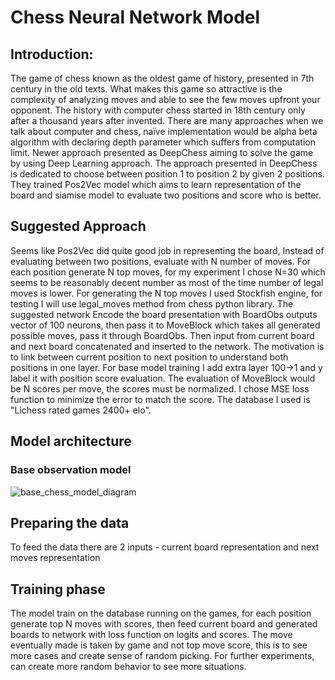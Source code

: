 # Chess Neural Network Model 

## Introduction:
The game of chess known as the oldest game of history, presented in 7th century in the old texts. What makes this game so attractive is the complexity of analyzing moves and able to see the few moves upfront your opponent. 
The history with computer chess started in 18th century only after a thousand years after invented. There are many approaches when we talk about computer and chess, naïve implementation would be alpha beta algorithm with declaring depth parameter which suffers from computation limit. Newer approach presented as DeepChess aiming to solve the game by using Deep Learning approach.
The approach presented in DeepChess is dedicated to choose between position 1 to position 2 by given 2 positions. They trained Pos2Vec model which aims to learn representation of the board and siamise model to evaluate two positions and score who is better.

## Suggested Approach
Seems like Pos2Vec did quite good job in representing the board, Instead of evaluating between two positions, evaluate with N number of moves.
For each position generate N top moves, for my experiment I chose N=30 which seems to be reasonably decent number as most of the time number of legal moves is lower. For generating the N top moves I used Stockfish engine, for testing I will use legal_moves method from chess python library.
The suggested network Encode the board presentation with BoardObs outputs vector of 100 neurons, then pass it to MoveBlock which takes all generated possible moves, pass it through BoardObs. Then input from current board and next board concatenated and inserted to the network. The motivation is to link between current position to next position to understand both positions in one layer.
For base model training I add extra layer 100->1 and y label it with position score evaluation.
The evaluation of MoveBlock would be N scores per move, the scores must be normalized. I chose MSE loss function to minimize the error to match the score.
The database I used is "Lichess rated games  2400+ elo".

## Model architecture
### Base observation model 
![base_chess_model_diagram](https://user-images.githubusercontent.com/28596354/191191765-fc2e1bb3-79ae-4e45-af19-fe5020a7e0cc.png)

## Preparing the data
To feed the data there are 2 inputs - current board representation and next moves representation 

## Training phase
The model train on the database running on the games, for each position generate top N moves with scores, then feed current board and generated boards to network with loss function on logits and scores. The move eventually made is taken by game and not top move score, this is to see more cases and create sense of random picking. For further experiments, can create more random behavior to see more situations.



